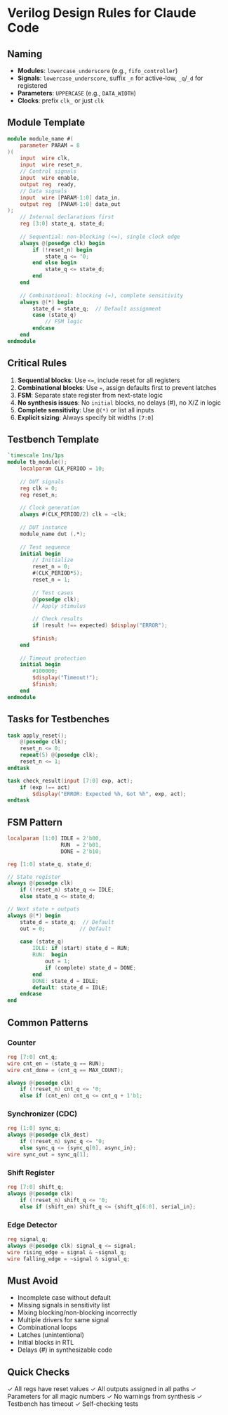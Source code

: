 # Verilog Design Rules for Claude Code

## Naming
- **Modules**: `lowercase_underscore` (e.g., `fifo_controller`)
- **Signals**: `lowercase_underscore`, suffix `_n` for active-low, `_q`/`_d` for registered
- **Parameters**: `UPPERCASE` (e.g., `DATA_WIDTH`)
- **Clocks**: prefix `clk_` or just `clk`

## Module Template
```verilog
module module_name #(
    parameter PARAM = 8
)(
    input  wire clk,
    input  wire reset_n,
    // Control signals
    input  wire enable,
    output reg  ready,
    // Data signals  
    input  wire [PARAM-1:0] data_in,
    output reg  [PARAM-1:0] data_out
);
    // Internal declarations first
    reg [3:0] state_q, state_d;
    
    // Sequential: non-blocking (<=), single clock edge
    always @(posedge clk) begin
        if (!reset_n) begin
            state_q <= '0;
        end else begin
            state_q <= state_d;
        end
    end
    
    // Combinational: blocking (=), complete sensitivity
    always @(*) begin
        state_d = state_q;  // Default assignment
        case (state_q)
            // FSM logic
        endcase
    end
endmodule
```

## Critical Rules
1. **Sequential blocks**: Use `<=`, include reset for all registers
2. **Combinational blocks**: Use `=`, assign defaults first to prevent latches
3. **FSM**: Separate state register from next-state logic
4. **No synthesis issues**: No `initial` blocks, no delays (#), no X/Z in logic
5. **Complete sensitivity**: Use `@(*)` or list all inputs
6. **Explicit sizing**: Always specify bit widths `[7:0]`

## Testbench Template
```verilog
`timescale 1ns/1ps
module tb_module();
    localparam CLK_PERIOD = 10;
    
    // DUT signals
    reg clk = 0;
    reg reset_n;
    
    // Clock generation
    always #(CLK_PERIOD/2) clk = ~clk;
    
    // DUT instance
    module_name dut (.*);
    
    // Test sequence
    initial begin
        // Initialize
        reset_n = 0;
        #(CLK_PERIOD*5);
        reset_n = 1;
        
        // Test cases
        @(posedge clk);
        // Apply stimulus
        
        // Check results
        if (result !== expected) $display("ERROR");
        
        $finish;
    end
    
    // Timeout protection
    initial begin
        #100000;
        $display("Timeout!");
        $finish;
    end
endmodule
```

## Tasks for Testbenches
```verilog
task apply_reset();
    @(posedge clk);
    reset_n <= 0;
    repeat(5) @(posedge clk);
    reset_n <= 1;
endtask

task check_result(input [7:0] exp, act);
    if (exp !== act) 
        $display("ERROR: Expected %h, Got %h", exp, act);
endtask
```

## FSM Pattern
```verilog
localparam [1:0] IDLE = 2'b00,
                 RUN  = 2'b01,
                 DONE = 2'b10;

reg [1:0] state_q, state_d;

// State register
always @(posedge clk)
    if (!reset_n) state_q <= IDLE;
    else state_q <= state_d;

// Next state + outputs
always @(*) begin
    state_d = state_q;  // Default
    out = 0;           // Default
    
    case (state_q)
        IDLE: if (start) state_d = RUN;
        RUN:  begin
            out = 1;
            if (complete) state_d = DONE;
        end
        DONE: state_d = IDLE;
        default: state_d = IDLE;
    endcase
end
```

## Common Patterns

### Counter
```verilog
reg [7:0] cnt_q;
wire cnt_en = (state_q == RUN);
wire cnt_done = (cnt_q == MAX_COUNT);

always @(posedge clk)
    if (!reset_n) cnt_q <= '0;
    else if (cnt_en) cnt_q <= cnt_q + 1'b1;
```

### Synchronizer (CDC)
```verilog
reg [1:0] sync_q;
always @(posedge clk_dest)
    if (!reset_n) sync_q <= '0;
    else sync_q <= {sync_q[0], async_in};
wire sync_out = sync_q[1];
```

### Shift Register
```verilog
reg [7:0] shift_q;
always @(posedge clk)
    if (!reset_n) shift_q <= '0;
    else if (shift_en) shift_q <= {shift_q[6:0], serial_in};
```

### Edge Detector
```verilog
reg signal_q;
always @(posedge clk) signal_q <= signal;
wire rising_edge = signal & ~signal_q;
wire falling_edge = ~signal & signal_q;
```

## Must Avoid
- Incomplete case without default
- Missing signals in sensitivity list  
- Mixing blocking/non-blocking incorrectly
- Multiple drivers for same signal
- Combinational loops
- Latches (unintentional)
- Initial blocks in RTL
- Delays (#) in synthesizable code

## Quick Checks
✓ All regs have reset values
✓ All outputs assigned in all paths
✓ Parameters for all magic numbers
✓ No warnings from synthesis
✓ Testbench has timeout
✓ Self-checking tests
